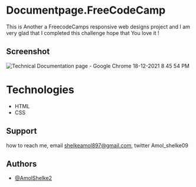 # Documentpage.FreeCodeCamp

This is Another a FreecodeCamps responsive web designs project and I am very glad that I completed this challenge hope that You love it !

## Screenshot
![Technical Documentation page - Google Chrome 18-12-2021 8 45 54 PM](https://user-images.githubusercontent.com/95171638/146646159-3666bd0e-3d24-43f1-b0d1-fe76693c397f.png)



# Technologies

* HTML  
* CSS  


## Support

how to reach me, email shelkeamol897@gmail.com, twitter Amol_shelke09



## Authors

- [@AmolShelke2](https://www.github.com/AmolShelke2)
